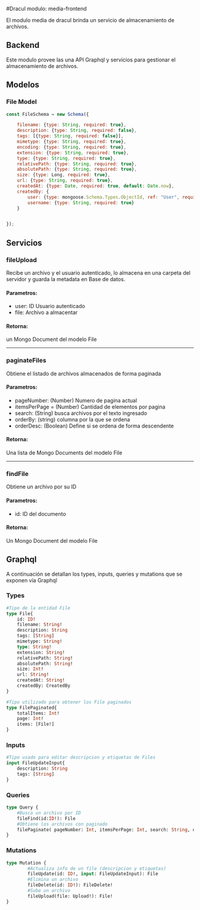 #Dracul modulo: media-frontend

El modulo media de dracul brinda un servicio de almacenamiento de archivos.


## Backend

Este modulo provee las una API Graphql y servicios para gestionar el almacenamiento de archivos.

## Modelos

### File Model
```js
const FileSchema = new Schema({

    filename: {type: String, required: true},
    description: {type: String, required: false},
    tags: [{type: String, required: false}],
    mimetype: {type: String, required: true},
    encoding: {type: String, required: true},
    extension: {type: String, required: true},
    type: {type: String, required: true},
    relativePath: {type: String, required: true},
    absolutePath: {type: String, required: true},
    size: {type: Long, required: true},
    url: {type: String, required: true},
    createdAt: {type: Date, required: true, default: Date.now},
    createdBy: {
        user: {type: mongoose.Schema.Types.ObjectId, ref: "User", required: false},
        username: {type: String, required: true}
    }


});
```

## Servicios

### fileUpload
Recibe un archivo y el usuario autenticado, lo almacena en una carpeta del servidor y guarda la metadata en Base de datos.

#### Parametros: 
- user: ID Usuario autenticado
- file: Archivo a almacentar

#### Retorna:  
un Mongo Document del modelo File
 
---
### paginateFiles
Obtiene el listado de archivos almacenados de forma paginada

#### Parametros: 
- pageNumber: (Number) Numero de pagina actual
- itemsPerPage =  (Number) Cantidad de elementos por pagina
- search: (String) busca archivos por el texto ingresado
- orderBy: (string) columna por la que se ordena
- orderDesc: (Boolean) Define si se ordena de forma descendente 

#### Retorna:
Una lista de Mongo Documents del modelo File

---

### findFile
Obtiene un archivo por su ID

#### Parametros: 
- id: ID del documento

#### Retorna:
Un Mongo Document del modelo File

## Graphql
A continuación se detallan los types, inputs, queries y mutations que se exponen vía Graphql
### Types

```graphql
#Tipo de la entidad File
type File{
    id: ID!
    filename: String!
    description: String
    tags: [String]
    mimetype: String!
    type: String!
    extension: String!
    relativePath: String!
    absolutePath: String!
    size: Int!
    url: String!
    createdAt: String!
    createdBy: CreatedBy
}

#Tipo utilizado para obtener los File paginados
type FilePaginated{
    totalItems: Int!
    page: Int!
    items: [File!]
}
``` 


### Inputs

```graphql
#Tipo usado para editar descripcion y etiquetas de Files
input FileUpdateInput{
    description: String
    tags: [String]
}
```

### Queries

```graphql
type Query {
    #Busca un archivo por ID
    fileFind(id:ID!): File
    #Obtiene los archivos con paginado
    filePaginate( pageNumber: Int, itemsPerPage: Int, search: String, orderBy: String, orderDesc: Boolean): FilePaginated
}

```

### Mutations

```graphql
type Mutation {
        #Actualiza info de un file (descripcion y etiquetas)
        fileUpdate(id: ID!, input: FileUpdateInput): File
        #Elimina un archivo
        fileDelete(id: ID!): FileDelete!
        #Sube un archivo
        fileUpload(file: Upload!): File!
}

```
